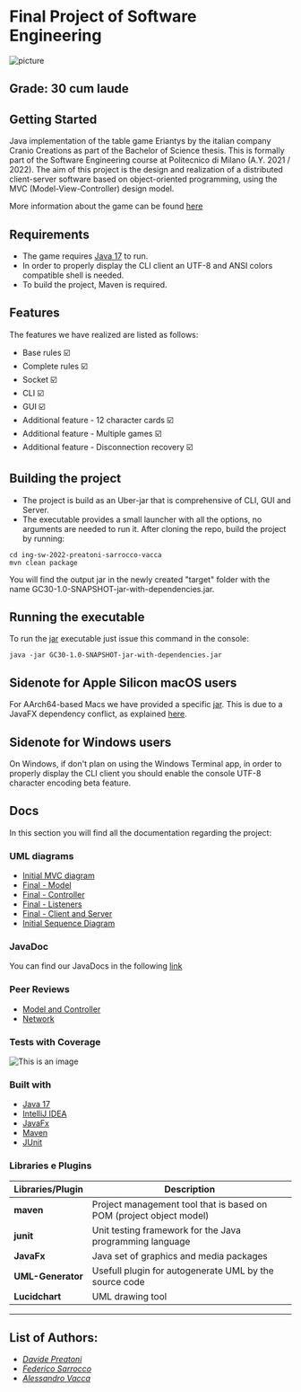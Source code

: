 # Final Project of Software Engineering
![picture](src/main/resources/graphics/backgrounds/menu.jpg)
## Grade: 30 cum laude 
## Getting Started
Java implementation of the table game Eriantys by the italian company Cranio Creations as part of the Bachelor of Science thesis. This is formally part of the Software Engineering course at Politecnico di Milano (A.Y. 2021 / 2022).
The aim of this project is the design and realization of a distributed client-server software based on object-oriented programming, using the MVC (Model-View-Controller) design model. 

More information about the game can be found [here](https://www.craniocreations.it/prodotto/eriantys)

## Requirements
* The game requires [Java 17](https://www.oracle.com/java/technologies/downloads/#java17) to run.
* In order to properly display the CLI client an UTF-8 and ANSI colors compatible shell is needed.
* To build the project, Maven is required.
## Features
The features we have realized are listed as follows:
* Base rules ☑️
* Complete rules ☑️
* Socket ☑️
* CLI ☑️
* GUI ☑️
* Additional feature - 12 character cards ☑️
* Additional feature - Multiple games ☑️
* Additional feature - Disconnection recovery ☑️
## Building the project
* The project is build as an Uber-jar that is comprehensive of CLI, GUI and Server.
* The executable provides a small launcher with all the options, no arguments are needed to run it.
After cloning the repo, build the project by running:
```
cd ing-sw-2022-preatoni-sarrocco-vacca
mvn clean package
```
You will find the output jar in the newly created "target" folder with the name GC30-1.0-SNAPSHOT-jar-with-dependencies.jar.
## Running the executable
To run the [jar](https://github.com/PSV-polimi-2022/ing-sw-2022-preatoni-sarrocco-vacca/blob/main/deliveries/jars) executable just issue this command in the console:
```
java -jar GC30-1.0-SNAPSHOT-jar-with-dependencies.jar
```
## Sidenote for Apple Silicon macOS users
For AArch64-based Macs we have provided a specific [jar](https://github.com/PSV-polimi-2022/ing-sw-2022-preatoni-sarrocco-vacca/blob/main/deliveries/jars/arm64). This is due to a JavaFX dependency conflict, as explained [here](https://www.reddit.com/r/JavaFX/comments/twye9j/javafx_on_m1_and_intel_macs/).
## Sidenote for Windows users
On Windows, if don't plan on using the Windows Terminal app, in order to properly display the CLI client you should enable the console UTF-8 character encoding beta feature.
## Docs
In this section you will find all the documentation regarding the project:

### UML diagrams
- [Initial MVC diagram](https://github.com/PSV-polimi-2022/ing-sw-2022-preatoni-sarrocco-vacca/tree/main/deliveries/UML/initial/)
- [Final - Model](https://github.com/PSV-polimi-2022/ing-sw-2022-preatoni-sarrocco-vacca/tree/main/deliveries/UML/final/model)
- [Final - Controller](https://github.com/PSV-polimi-2022/ing-sw-2022-preatoni-sarrocco-vacca/tree/main/deliveries/UML/final/controller)
- [Final - Listeners](https://github.com/PSV-polimi-2022/ing-sw-2022-preatoni-sarrocco-vacca/tree/main/deliveries/UML/final/listeners)
- [Final - Client and Server](https://github.com/PSV-polimi-2022/ing-sw-2022-preatoni-sarrocco-vacca/tree/main/deliveries/UML/final/client-server)
- [Initial Sequence Diagram](https://github.com/PSV-polimi-2022/ing-sw-2022-preatoni-sarrocco-vacca/blob/main/deliveries/Sequence%20Diagram/SequenceDiagram_Initial.pdf)

### JavaDoc
You can find our JavaDocs in the following [link](https://github.com/PSV-polimi-2022/ing-sw-2022-preatoni-sarrocco-vacca/tree/main/deliveries/docs)
### Peer Reviews
- [Model and Controller](https://github.com/PSV-polimi-2022/ing-sw-2022-preatoni-sarrocco-vacca/blob/main/deliveries/PeerReview/Peer_Review_UML.pdf)
- [Network](https://github.com/PSV-polimi-2022/ing-sw-2022-preatoni-sarrocco-vacca/blob/main/deliveries/PeerReview/Peer_Review_2_Network.pdf)

### Tests with Coverage
![This is an image](https://github.com/PSV-polimi-2022/ing-sw-2022-preatoni-sarrocco-vacca/blob/main/deliveries/TestCoverage/Test.png)

<a name="built"></a>
### Built with
* [Java 17](https://www.oracle.com/java/technologies/downloads/#java17)
* [IntelliJ IDEA](https://www.jetbrains.com/idea/)
* [JavaFx](https://openjfx.io)
* [Maven](https://maven.apache.org)
* [JUnit](https://junit.org/junit5/)

### Libraries e Plugins
|Libraries/Plugin|Description|
|------------|-----------|
|__maven__|Project management tool that is based on POM (project object model)|
|__junit__|Unit testing framework for the Java programming language|
|__JavaFx__|Java set of graphics and media packages|
|__UML-Generator__|Usefull plugin for autogenerate UML by the source code|
|__Lucidchart__|UML drawing tool|
-------------------------------


## List of Authors:

 - *[Davide Preatoni](https://github.com/)*
 - *[Federico Sarrocco](https://github.com/)*
 - *[Alessandro Vacca](https://github.com/)*
 
